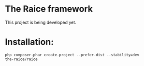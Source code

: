 # The Raice framework
This project is being developed yet.

# Installation: 
<code>php composer.phar create-project --prefer-dist --stability=dev the-raice/raice</code>
